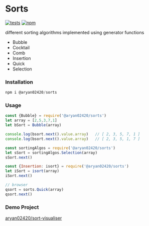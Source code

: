 # Sorts
[![tests][tests-shield]][tests-url]
[![npm][npm-shield]][npm-url]

different sorting algorithms implemented using generator functions

 - Bubble
 - Cocktail
 - Comb
 - Insertion
 - Quick
 - Selection

### Installation

```js
npm i @aryan02420/sorts
```

### Usage

```js
const {Bubble} = require('@aryan02420/sorts')
let array = [2,5,3,7,1]
let bSort = Bubble(array)

console.log(bsort.next().value.array)   // [ 2, 3, 5, 7, 1 ]
console.log(bsort.next().value.array)   // [ 2, 3, 5, 1, 7 ]
```

```js
const sortingAlgos = require('@aryan02420/sorts')
let sSort = sortingAlgos.Selection(array)
sSort.next()
```

```js
const {Insertion: isort} = require('@aryan02420/sorts')
let iSort = isort(array)
iSort.next()
```

```js
// browser
qsort = sorts.Quick(array)
qsort.next()
```

### Demo Project

[aryan02420/sort-visualiser][demo-url]


[tests-shield]: https://img.shields.io/github/workflow/status/aryan02420/Sorts/tests?label=tests
[tests-url]: https://github.com/aryan02420/sorts/actions/workflows/test-runner.yml
[npm-shield]: https://img.shields.io/npm/v/@aryan02420/sorts
[npm-url]: https://www.npmjs.com/package/@aryan02420/sorts
[demo-url]: https://github.com/aryan02420/sort-visualiser
